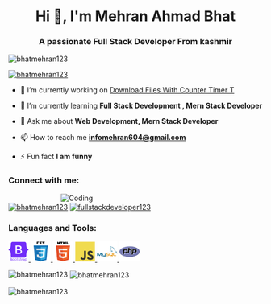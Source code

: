 <h1 align="center">Hi 👋, I'm Mehran Ahmad Bhat</h1>
<h3 align="center">A passionate Full Stack Developer From kashmir</h3>

<p align="left"> <img src="https://komarev.com/ghpvc/?username=bhatmehran123&label=Profile%20views&color=0e75b6&style=flat" alt="bhatmehran123" /> </p>

<p align="left"> <a href="https://twitter.com/bhatmehran123" target="blank"><img src="https://img.shields.io/twitter/follow/bhatmehran123?logo=twitter&style=for-the-badge" alt="bhatmehran123" /></a> </p>

- 🔭 I’m currently working on [Download Files With Counter Timer T](https://bhatmehran123.github.io/Downlaod-Files-With-Counter-Timer/)

- 🌱 I’m currently learning **Full Stack Development , Mern Stack Developer**

- 💬 Ask me about **Web Development, Mern Stack Developer**

- 📫 How to reach me **infomehran604@gmail.com**

- ⚡ Fun fact **I am funny**

<h3 align="left">Connect with me:</h3>
<img align="right" alt="Coding" width="400px" src="https://miro.medium.com/v2/resize:fit:996/1*xNQKHj5vR7w9AcY_bDKYYw.gif">


<p align="left">
<a href="https://twitter.com/bhatmehran123" target="blank"><img align="center" src="https://raw.githubusercontent.com/rahuldkjain/github-profile-readme-generator/master/src/images/icons/Social/twitter.svg" alt="bhatmehran123" height="30" width="40" /></a>
<a href="https://instagram.com/fullstackdeveloper123" target="blank"><img align="center" src="https://raw.githubusercontent.com/rahuldkjain/github-profile-readme-generator/master/src/images/icons/Social/instagram.svg" alt="fullstackdeveloper123" height="30" width="40" /></a>
</p>

<h3 align="left">Languages and Tools:</h3>
<p align="left"> <a href="https://getbootstrap.com" target="_blank" rel="noreferrer"> <img src="https://raw.githubusercontent.com/devicons/devicon/master/icons/bootstrap/bootstrap-plain-wordmark.svg" alt="bootstrap" width="40" height="40"/> </a> <a href="https://www.w3schools.com/css/" target="_blank" rel="noreferrer"> <img src="https://raw.githubusercontent.com/devicons/devicon/master/icons/css3/css3-original-wordmark.svg" alt="css3" width="40" height="40"/> </a> <a href="https://www.w3.org/html/" target="_blank" rel="noreferrer"> <img src="https://raw.githubusercontent.com/devicons/devicon/master/icons/html5/html5-original-wordmark.svg" alt="html5" width="40" height="40"/> </a> <a href="https://developer.mozilla.org/en-US/docs/Web/JavaScript" target="_blank" rel="noreferrer"> <img src="https://raw.githubusercontent.com/devicons/devicon/master/icons/javascript/javascript-original.svg" alt="javascript" width="40" height="40"/> </a> <a href="https://www.mysql.com/" target="_blank" rel="noreferrer"> <img src="https://raw.githubusercontent.com/devicons/devicon/master/icons/mysql/mysql-original-wordmark.svg" alt="mysql" width="40" height="40"/> </a> <a href="https://www.php.net" target="_blank" rel="noreferrer"> <img src="https://raw.githubusercontent.com/devicons/devicon/master/icons/php/php-original.svg" alt="php" width="40" height="40"/> </a> </p>

<p><img align="left" src="https://github-readme-stats.vercel.app/api/top-langs?username=bhatmehran123&show_icons=true&locale=en&layout=compact" alt="bhatmehran123" /></p>

<p>&nbsp;<img align="center" src="https://github-readme-stats.vercel.app/api?username=bhatmehran123&show_icons=true&locale=en" alt="bhatmehran123" /></p>

<p><img align="center" src="https://github-readme-streak-stats.herokuapp.com/?user=bhatmehran123&" alt="bhatmehran123" /></p>

